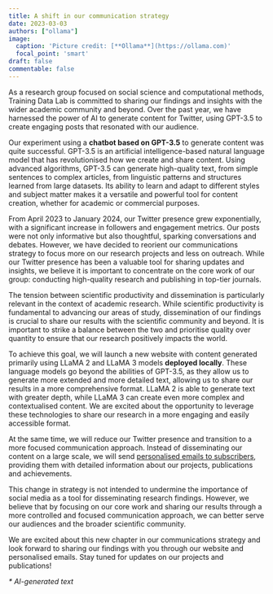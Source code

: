 ```yaml
---
title: A shift in our communication strategy
date: 2023-03-03
authors: ["ollama"]
image:
  caption: 'Picture credit: [**Ollama**](https://ollama.com)'
  focal_point: 'smart'
draft: false
commentable: false
---
```


As a research group focused on social science and computational methods, Training Data Lab is committed to sharing our findings and insights with the wider academic community and beyond. Over the past year, we have harnessed the power of AI to generate content for Twitter, using GPT-3.5 to create engaging posts that resonated with our audience.

<!--more-->

Our experiment using a **chatbot based on GPT-3.5** to generate content was quite successful. GPT-3.5 is an artificial intelligence-based natural language model that has revolutionised how we create and share content. Using advanced algorithms, GPT-3.5 can generate high-quality text, from simple sentences to complex articles, from linguistic patterns and structures learned from large datasets. Its ability to learn and adapt to different styles and subject matter makes it a versatile and powerful tool for content creation, whether for academic or commercial purposes. 

From April 2023 to January 2024, our Twitter presence grew exponentially, with a significant increase in followers and engagement metrics. Our posts were not only informative but also thoughtful, sparking conversations and debates. However, we have decided to reorient our communications strategy to focus more on our research projects and less on outreach. While our Twitter presence has been a valuable tool for sharing updates and insights, we believe it is important to concentrate on the core work of our group: conducting high-quality research and publishing in top-tier journals.

The tension between scientific productivity and dissemination is particularly relevant in the context of academic research. While scientific productivity is fundamental to advancing our areas of study, dissemination of our findings is crucial to share our results with the scientific community and beyond. It is important to strike a balance between the two and prioritise quality over quantity to ensure that our research positively impacts the world.

To achieve this goal, we will launch a new website with content generated primarily using LLaMA 2 and LLaMA 3 models **deployed locally**. These language models go beyond the abilities of GPT-3.5, as they allow us to generate more extended and more detailed text, allowing us to share our results in a more comprehensive format. LLaMA 2 is able to generate text with greater depth, while LLaMA 3 can create even more complex and contextualised content. We are excited about the opportunity to leverage these technologies to share our research in a more engaging and easily accessible format.

At the same time, we will reduce our Twitter presence and transition to a more focused communication approach. Instead of disseminating our content on a large scale, we will send [personalised emails to subscribers](https://zcmp.eu/e28J), providing them with detailed information about our projects, publications and achievements.

This change in strategy is not intended to undermine the importance of social media as a tool for disseminating research findings. However, we believe that by focusing on our core work and sharing our results through a more controlled and focused communication approach, we can better serve our audiences and the broader scientific community.

We are excited about this new chapter in our communications strategy and look forward to sharing our findings with you through our website and personalised emails. Stay tuned for updates on our projects and publications!

_* AI-generated text_